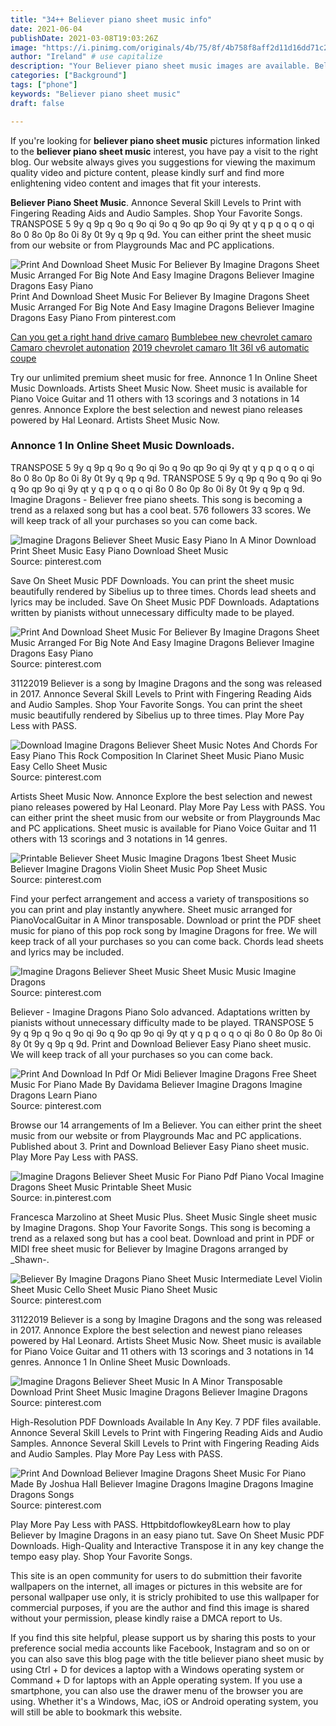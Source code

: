 ```yaml
---
title: "34++ Believer piano sheet music info"
date: 2021-06-04
publishDate: 2021-03-08T19:03:26Z
image: "https://i.pinimg.com/originals/4b/75/8f/4b758f8aff2d11d16dd71c29f33883de.jpg"
author: "Ireland" # use capitalize
description: "Your Believer piano sheet music images are available. Believer piano sheet music are a topic that is being searched for and liked by netizens today. You can Get the Believer piano sheet music files here. Find and Download all free photos."
categories: ["Background"]
tags: ["phone"]
keywords: "Believer piano sheet music"
draft: false

---
```


If you're looking for **believer piano sheet music** pictures information linked to the **believer piano sheet music** interest, you have pay a visit to the right  blog.  Our website always  gives you  suggestions  for viewing  the maximum  quality video and picture  content, please kindly surf and find more enlightening video content and images  that fit your interests.

**Believer Piano Sheet Music**. Annonce Several Skill Levels to Print with Fingering Reading Aids and Audio Samples. Shop Your Favorite Songs. TRANSPOSE 5 9y q 9p q 9o q 9o qi 9o q 9o qp 9o qi 9y qt y q p q o q o qi 8o 0 8o 0p 8o 0i 8y 0t 9y q 9p q 9d. You can either print the sheet music from our website or from Playgrounds Mac and PC applications.

![Print And Download Sheet Music For Believer By Imagine Dragons Sheet Music Arranged For Big Note And Easy Imagine Dragons Believer Imagine Dragons Easy Piano](https://i.pinimg.com/originals/d1/60/26/d160269a07abedcd8eb55dfa6c4e8db0.gif "Print And Download Sheet Music For Believer By Imagine Dragons Sheet Music Arranged For Big Note And Easy Imagine Dragons Believer Imagine Dragons Easy Piano")
Print And Download Sheet Music For Believer By Imagine Dragons Sheet Music Arranged For Big Note And Easy Imagine Dragons Believer Imagine Dragons Easy Piano From pinterest.com

[Can you get a right hand drive camaro](/can-you-get-a-right-hand-drive-camaro/)
[Bumblebee new chevrolet camaro](/bumblebee-new-chevrolet-camaro/)
[Camaro chevrolet autonation](/camaro-chevrolet-autonation/)
[2019 chevrolet camaro 1lt 36l v6 automatic coupe](/2019-chevrolet-camaro-1lt-36l-v6-automatic-coupe/)

Try our unlimited premium sheet music for free. Annonce 1 In Online Sheet Music Downloads. Artists Sheet Music Now. Sheet music is available for Piano Voice Guitar and 11 others with 13 scorings and 3 notations in 14 genres. Annonce Explore the best selection and newest piano releases powered by Hal Leonard. Artists Sheet Music Now.

### Annonce 1 In Online Sheet Music Downloads.

TRANSPOSE 5 9y q 9p q 9o q 9o qi 9o q 9o qp 9o qi 9y qt y q p q o q o qi 8o 0 8o 0p 8o 0i 8y 0t 9y q 9p q 9d. TRANSPOSE 5 9y q 9p q 9o q 9o qi 9o q 9o qp 9o qi 9y qt y q p q o q o qi 8o 0 8o 0p 8o 0i 8y 0t 9y q 9p q 9d. Imagine Dragons - Believer free piano sheets. This song is becoming a trend as a relaxed song but has a cool beat. 576 followers 33 scores. We will keep track of all your purchases so you can come back.


![Imagine Dragons Believer Sheet Music Easy Piano In A Minor Download Print Sheet Music Easy Piano Download Sheet Music](https://i.pinimg.com/originals/90/24/12/9024121e5f05a82df876a76a0d077dc4.gif "Imagine Dragons Believer Sheet Music Easy Piano In A Minor Download Print Sheet Music Easy Piano Download Sheet Music")
Source: pinterest.com

Save On Sheet Music PDF Downloads. You can print the sheet music beautifully rendered by Sibelius up to three times. Chords lead sheets and lyrics may be included. Save On Sheet Music PDF Downloads. Adaptations written by pianists without unnecessary difficulty made to be played.

![Print And Download Sheet Music For Believer By Imagine Dragons Sheet Music Arranged For Big Note And Easy Imagine Dragons Believer Imagine Dragons Easy Piano](https://i.pinimg.com/originals/d1/60/26/d160269a07abedcd8eb55dfa6c4e8db0.gif "Print And Download Sheet Music For Believer By Imagine Dragons Sheet Music Arranged For Big Note And Easy Imagine Dragons Believer Imagine Dragons Easy Piano")
Source: pinterest.com

31122019 Believer is a song by Imagine Dragons and the song was released in 2017. Annonce Several Skill Levels to Print with Fingering Reading Aids and Audio Samples. Shop Your Favorite Songs. You can print the sheet music beautifully rendered by Sibelius up to three times. Play More Pay Less with PASS.

![Download Imagine Dragons Believer Sheet Music Notes And Chords For Easy Piano This Rock Composition In Clarinet Sheet Music Piano Music Easy Cello Sheet Music](https://i.pinimg.com/originals/e6/c2/ad/e6c2ad582e1825ceeca19570d3d95aa0.png "Download Imagine Dragons Believer Sheet Music Notes And Chords For Easy Piano This Rock Composition In Clarinet Sheet Music Piano Music Easy Cello Sheet Music")
Source: pinterest.com

Artists Sheet Music Now. Annonce Explore the best selection and newest piano releases powered by Hal Leonard. Play More Pay Less with PASS. You can either print the sheet music from our website or from Playgrounds Mac and PC applications. Sheet music is available for Piano Voice Guitar and 11 others with 13 scorings and 3 notations in 14 genres.

![Printable Believer Sheet Music Imagine Dragons 1best Sheet Music Believer Imagine Dragons Violin Sheet Music Pop Sheet Music](https://i.pinimg.com/originals/4b/60/19/4b60195eaa4f6739a402dee1d58253a3.png "Printable Believer Sheet Music Imagine Dragons 1best Sheet Music Believer Imagine Dragons Violin Sheet Music Pop Sheet Music")
Source: pinterest.com

Find your perfect arrangement and access a variety of transpositions so you can print and play instantly anywhere. Sheet music arranged for PianoVocalGuitar in A Minor transposable. Download or print the PDF sheet music for piano of this pop rock song by Imagine Dragons for free. We will keep track of all your purchases so you can come back. Chords lead sheets and lyrics may be included.

![Imagine Dragons Believer Sheet Music Sheet Music Music Imagine Dragons](https://i.pinimg.com/originals/a1/13/c3/a113c327a04611fa318469ba26fb4c5f.png "Imagine Dragons Believer Sheet Music Sheet Music Music Imagine Dragons")
Source: pinterest.com

Believer - Imagine Dragons Piano Solo advanced. Adaptations written by pianists without unnecessary difficulty made to be played. TRANSPOSE 5 9y q 9p q 9o q 9o qi 9o q 9o qp 9o qi 9y qt y q p q o q o qi 8o 0 8o 0p 8o 0i 8y 0t 9y q 9p q 9d. Print and Download Believer Easy Piano sheet music. We will keep track of all your purchases so you can come back.

![Print And Download In Pdf Or Midi Believer Imagine Dragons Free Sheet Music For Piano Made By Davidama Believer Imagine Dragons Imagine Dragons Learn Piano](https://i.pinimg.com/originals/79/e7/6e/79e76e0a6c97e766df89d739bd2a8c2d.png "Print And Download In Pdf Or Midi Believer Imagine Dragons Free Sheet Music For Piano Made By Davidama Believer Imagine Dragons Imagine Dragons Learn Piano")
Source: pinterest.com

Browse our 14 arrangements of Im a Believer. You can either print the sheet music from our website or from Playgrounds Mac and PC applications. Published about 3. Print and Download Believer Easy Piano sheet music. Play More Pay Less with PASS.

![Imagine Dragons Believer Sheet Music For Piano Pdf Piano Vocal Imagine Dragons Sheet Music Printable Sheet Music](https://i.pinimg.com/originals/aa/5d/f5/aa5df5d74456ee92834b2dd6f4408197.png "Imagine Dragons Believer Sheet Music For Piano Pdf Piano Vocal Imagine Dragons Sheet Music Printable Sheet Music")
Source: in.pinterest.com

Francesca Marzolino at Sheet Music Plus. Sheet Music Single sheet music by Imagine Dragons. Shop Your Favorite Songs. This song is becoming a trend as a relaxed song but has a cool beat. Download and print in PDF or MIDI free sheet music for Believer by Imagine Dragons arranged by _Shawn-.

![Believer By Imagine Dragons Piano Sheet Music Intermediate Level Violin Sheet Music Cello Sheet Music Piano Sheet Music](https://i.pinimg.com/originals/5a/2b/96/5a2b96dba4cf5a3e7ce37d38d7e2ac03.jpg "Believer By Imagine Dragons Piano Sheet Music Intermediate Level Violin Sheet Music Cello Sheet Music Piano Sheet Music")
Source: pinterest.com

31122019 Believer is a song by Imagine Dragons and the song was released in 2017. Annonce Explore the best selection and newest piano releases powered by Hal Leonard. Artists Sheet Music Now. Sheet music is available for Piano Voice Guitar and 11 others with 13 scorings and 3 notations in 14 genres. Annonce 1 In Online Sheet Music Downloads.

![Imagine Dragons Believer Sheet Music In A Minor Transposable Download Print Sheet Music Imagine Dragons Believer Imagine Dragons](https://i.pinimg.com/originals/88/0c/0e/880c0ea6fa520f4e984514938e0f5cce.gif "Imagine Dragons Believer Sheet Music In A Minor Transposable Download Print Sheet Music Imagine Dragons Believer Imagine Dragons")
Source: pinterest.com

High-Resolution PDF Downloads Available In Any Key. 7 PDF files available. Annonce Several Skill Levels to Print with Fingering Reading Aids and Audio Samples. Annonce Several Skill Levels to Print with Fingering Reading Aids and Audio Samples. Play More Pay Less with PASS.

![Print And Download Believer Imagine Dragons Sheet Music For Piano Made By Joshua Hall Believer Imagine Dragons Imagine Dragons Imagine Dragons Songs](https://i.pinimg.com/originals/4b/75/8f/4b758f8aff2d11d16dd71c29f33883de.jpg "Print And Download Believer Imagine Dragons Sheet Music For Piano Made By Joshua Hall Believer Imagine Dragons Imagine Dragons Imagine Dragons Songs")
Source: pinterest.com

Play More Pay Less with PASS. Httpbitdoflowkey8Learn how to play Believer by Imagine Dragons in an easy piano tut. Save On Sheet Music PDF Downloads. High-Quality and Interactive Transpose it in any key change the tempo easy play. Shop Your Favorite Songs.

This site is an open community for users to do submittion their favorite wallpapers on the internet, all images or pictures in this website are for personal wallpaper use only, it is stricly prohibited to use this wallpaper for commercial purposes, if you are the author and find this image is shared without your permission, please kindly raise a DMCA report to Us.

If you find this site helpful, please support us by sharing this posts to your preference social media accounts like Facebook, Instagram and so on or you can also save this blog page with the title believer piano sheet music by using Ctrl + D for devices a laptop with a Windows operating system or Command + D for laptops with an Apple operating system. If you use a smartphone, you can also use the drawer menu of the browser you are using. Whether it's a Windows, Mac, iOS or Android operating system, you will still be able to bookmark this website.
